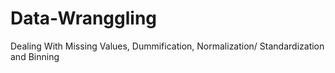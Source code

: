 # Data-Wranggling
Dealing With Missing Values, Dummification, Normalization/ Standardization and Binning
